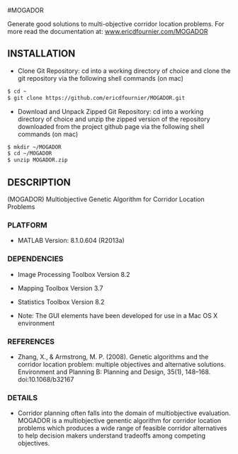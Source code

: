 #MOGADOR

Generate good solutions to multi-objective corridor location problems.
For more read the documentation at: www.ericdfournier.com/MOGADOR

## INSTALLATION

- Clone Git Repository: cd into a working directory of choice and clone the git repository via the following shell commands (on mac)

````bash
$ cd ~
$ git clone https://github.com/ericdfournier/MOGADOR.git
````

- Download and Unpack Zipped Git Repository: cd into a working directory of choice and unzip the zipped version of the repository downloaded from the project github page via the following shell commands (on mac)

````bash
$ mkdir ~/MOGADOR
$ cd ~/MOGADOR
$ unzip MOGADOR.zip
````

## DESCRIPTION

(MOGADOR) Multiobjective Genetic Algorithm for Corridor Location Problems

### PLATFORM

- MATLAB Version: 8.1.0.604 (R2013a)

### DEPENDENCIES

- Image Processing Toolbox                              Version 8.2
- Mapping Toolbox                                       Version 3.7
- Statistics Toolbox                                    Version 8.2

- Note: The GUI elements have been developed for use in a Mac OS X environment

### REFERENCES

- Zhang, X., & Armstrong, M. P. (2008). Genetic algorithms and the corridor location problem: multiple objectives and alternative solutions. Environment and Planning B: Planning and Design, 35(1), 148–168. doi:10.1068/b32167

### DETAILS

- Corridor planning often falls into the domain of multiobjective evaluation. MOGADOR is a multiobjective genentic algorithm for corridor location problems which produces a wide range of feasible corridor alternatives to help decision makers understand tradeoffs among competing objectives.